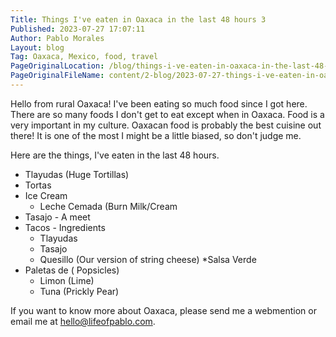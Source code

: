 ```yaml
---
Title: Things I've eaten in Oaxaca in the last 48 hours 3
Published: 2023-07-27 17:07:11
Author: Pablo Morales
Layout: blog
Tag: Oaxaca, Mexico, food, travel
PageOriginalLocation: /blog/things-i-ve-eaten-in-oaxaca-in-the-last-48-hours-3
PageOriginalFileName: content/2-blog/2023-07-27-things-i-ve-eaten-in-oaxaca-in-the-last-48-hours-3.md
---
```

Hello from rural Oaxaca! I've been eating so much food since I got here. There are so many foods I don't get to eat except when in Oaxaca. Food is a very important in my culture. Oaxacan food is probably the best cuisine out there! It is one of the most I might be a little biased, so don't judge me. 

Here are the things, I've eaten in the last 48 hours. 

* Tlayudas (Huge Tortillas)
* Tortas
* Ice Cream 
    * Leche Cemada (Burn Milk/Cream
* Tasajo - A meet 
* Tacos - Ingredients
    * Tlayudas
    * Tasajo
    *  Quesillo (Our version of string cheese)
    *Salsa Verde
* Paletas de ( Popsicles)
    * Limon (Lime)
    * Tuna (Prickly Pear)

If you want to know more about Oaxaca, please send me a webmention or email me at hello@lifeofpablo.com.
